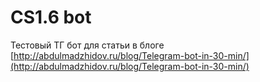 # CS1.6 bot
Тестовый ТГ бот для статьи в блоге [http://abdulmadzhidov.ru/blog/Telegram-bot-in-30-min/](http://abdulmadzhidov.ru/blog/Telegram-bot-in-30-min/)

